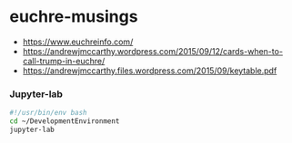 # euchre-musings
- https://www.euchreinfo.com/
- https://andrewjmccarthy.wordpress.com/2015/09/12/cards-when-to-call-trump-in-euchre/
- https://andrewjmccarthy.files.wordpress.com/2015/09/keytable.pdf

### Jupyter-lab
```bash
#!/usr/bin/env bash
cd ~/DevelopmentEnvironment
jupyter-lab
```

